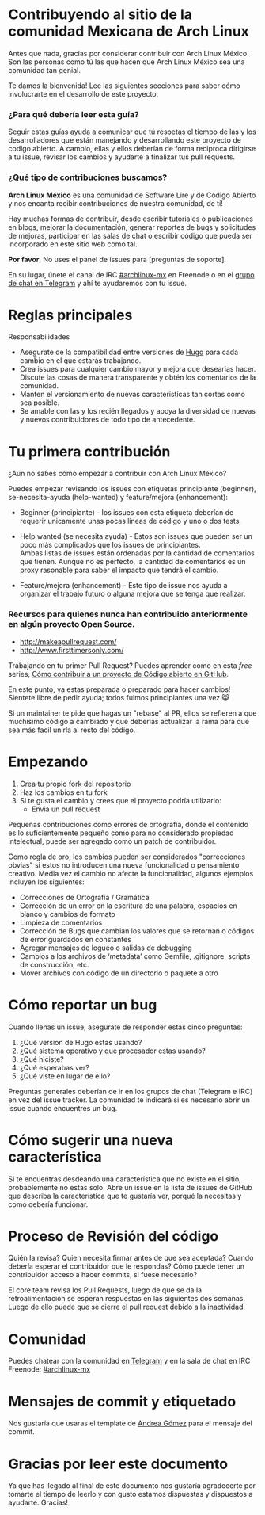 # Contribuyendo al sitio de la comunidad Mexicana de Arch Linux

Antes que nada, gracias por considerar contribuir con Arch Linux México. Son las personas como tú las que hacen que Arch Linux México sea una comunidad tan genial.  

Te damos la bienvenida! Lee las siguientes secciones para saber cómo involucrarte en el desarrollo de este proyecto.

### ¿Para qué debería leer esta guía?
Seguir estas guías ayuda a comunicar que tú respetas el tiempo de las y los desarrolladores que están manejando y desarrollando este proyecto de codigo abierto. A cambio, ellas y ellos deberían de forma reciproca dirigirse a tu issue, revisar los cambios y ayudarte a finalizar tus pull requests.  

### ¿Qué tipo de contribuciones buscamos?  
**Arch Linux México** es una comunidad de Software Lire y de Código Abierto y nos encanta recibir contribuciones de nuestra comunidad, de tí! 

Hay muchas formas de contribuir, desde escribir tutoriales o publicaciones en blogs, mejorar la documentación, generar reportes de bugs y solicitudes de mejoras, participar en las salas de chat o escribir código que pueda ser incorporado en este sitio web como tal.  

**Por favor**, No uses el panel de issues para [preguntas de soporte]. 

En su lugar, únete el canal de IRC [#archlinux-mx](ircs://chat.freenode.net/archlinux-mx) en Freenode o en el [grupo de chat en Telegram](https://t.me/archlinux) y ahí te ayudaremos con tu issue. 


# Reglas principales
Responsabilidades  
* Asegurate de la compatibilidad entre versiones de [Hugo](https://gohugo.io/) para cada cambio en el que estarás trabajando.
* Crea issues para cualquier cambio mayor y mejora que desearias hacer. Discute las cosas de manera transparente y obtén los comentarios de la comunidad. 
* Manten el versionamiento de nuevas caracteristicas tan cortas como sea posible.  
* Se amable con las y los recién llegados y apoya la diversidad de nuevas y nuevos contribuidores de todo tipo de antecedente.


# Tu primera contribución
¿Aún no sabes cómo empezar a contribuir con Arch Linux México? 

Puedes empezar revisando los issues con etiquetas principiante (beginner), se-necesita-ayuda (help-wanted) y feature/mejora (enhancement):
* Beginner (principiante) - los issues con esta etiqueta deberían de requerir unicamente unas pocas lineas de código y uno o dos tests.

* Help wanted (se necesita ayuda) - Estos son issues que pueden ser un poco más complicados que los issues de principiantes.  
Ambas listas de issues están ordenadas por la cantidad de comentarios que tienen. Aunque no es perfecto, la cantidad de comentarios es un proxy rasonable para saber el impacto que tendrá el cambio.  

* Feature/mejora (enhancement) - Este tipo de issue nos ayuda a organizar el trabajo futuro o alguna mejora que se tenga que realizar.

### Recursos para quienes nunca han contribuido anteriormente en algún proyecto Open Source.  

* http://makeapullrequest.com/
* http://www.firsttimersonly.com/  

Trabajando en tu primer Pull Request? Puedes aprender como en esta *free* series, [Cómo contribuir a un proyecto de Código abierto en GitHub](https://egghead.io/series/how-to-contribute-to-an-open-source-project-on-github).

En este punto, ya estas preparada o preparado para hacer cambios! Sientete libre de pedir ayuda; todos fuimos principiantes una vez :smile_cat:

Si un maintainer te pide que hagas un "rebase" al PR, ellos se refieren a que muchisimo código a cambiado y que deberías actualizar la rama para que sea más facil unirla al resto del código.

# Empezando

1. Crea tu propio fork del repositorio
2. Haz los cambios en tu fork
3. Si te gusta el cambio y crees que el proyecto podría utilizarlo:  
    * Envia un pull request

Pequeñas contribuciones como errores de ortografía, donde el contenido es lo suficientemente pequeño como para no considerado propiedad intelectual, puede ser agregado como un patch de contribuidor.  

Como regla de oro, los cambios pueden ser considerados "correcciones obvias" si estos no introducen una nueva funcionalidad o pensamiento creativo. Media vez el cambio no afecte la funcionalidad, algunos ejemplos incluyen los siguientes:  
* Correcciones de Ortografía / Gramática  
* Corrección de un error en la escritura de una palabra, espacios en blanco y cambios de formato  
* Limpieza de comentarios
* Corrección de Bugs que cambian los valores que se retornan o códigos de error guardados en constantes 
* Agregar mensajes de logueo o salidas de debugging
* Cambios a los archivos de ‘metadata’ como Gemfile, .gitignore, scripts de construcción, etc.
* Mover archivos con código de un directorio o paquete a otro  

# Cómo reportar un bug
Cuando llenas un issue, asegurate de responder estas cinco preguntas:

1. ¿Qué version de Hugo estas usando?
2. ¿Qué sistema operativo y que procesador estas usando?
3. ¿Qué hiciste?
4. ¿Qué esperabas ver?
5. ¿Qué viste en lugar de ello?

Preguntas generales deberían de ir en los grupos de chat (Telegram e IRC) en vez del issue tracker. La comunidad te indicará si es necesario abrir un issue cuando encuentres un bug.

# Cómo sugerir una nueva característica
Si te encuentras desdeando una característica que no existe en el sitio, probablemente no estas solo. Abre un issue en la lista de issues de GitHub que describa la característica que te gustaría ver, porqué la necesitas y como debería funcionar.

# Proceso de Revisión del código
Quién la revisa? Quien necesita firmar antes de que sea aceptada? Cuando debería esperar el contribuidor que le respondas? Cómo puede tener un contribuidor acceso a hacer commits, si fuese necesario?

El core team revisa los Pull Requests, luego de que se da la retroalimentación se esperan respuestas en las siguientes dos semanas. Luego de ello puede que se cierre el pull request debido a la inactividad.


# Comunidad
Puedes chatear con la comunidad en [Telegram](https://t.me/archlinuxmx) y en la sala de chat en IRC Freenode: [#archlinux-mx](ircs://chat.freenode.net/archlinux-mx)


# Mensajes de commit y etiquetado
Nos gustaría que usaras el template de [Andrea Gómez](https://github.com/da-edra/dotfiles/blob/master/.gitmessage) para el mensaje del commit.

# Gracias por leer este documento
Ya que has llegado al final de este documento nos gustaría agradecerte por tomarte el tiempo de leerlo y con gusto estamos dispuestas y dispuestos a ayudarte.
Gracias!